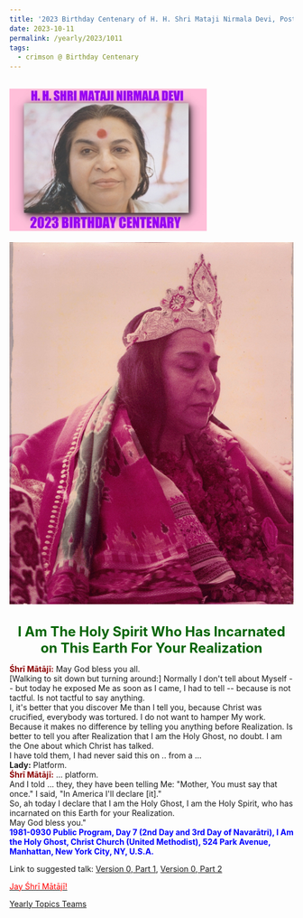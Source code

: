 ```yaml
---
title: '2023 Birthday Centenary of H. H. Shri Mataji Nirmala Devi, Post 30'
date: 2023-10-11
permalink: /yearly/2023/1011
tags:
  - crimson @ Birthday Centenary
---
```


<br>
<div style="text-align: left"><img src="/images/100Years.jpg" width="350" /></div><br>

<div style="text-align: center"><img src="/images/image123Mahipalsingh_Jaisingh_Raul_Collection.jpg" /></div>

<br>
<p style="color:DarkGreen; text-align:center">
<font size="+2"><b>I Am The Holy Spirit Who Has Incarnated on This Earth For Your Realization</b><br></font>
</p>

<p>
<font color="DarkRed"><b>Śhrī Mātājī:</b></font> May God bless you all.<br>
[Walking to sit down but turning around:] Normally I don't tell about Myself -- but today he exposed Me as soon as I came, I had to tell -- because is not tactful. Is not tactful to say anything.<br>
I, it's better that you discover Me than I tell you, because Christ was crucified, everybody was tortured. I do not want to hamper My work. Because it makes no difference by telling you anything before Realization. Is better to tell you after Realization that I am the Holy Ghost, no doubt. I am the One about which Christ has talked.<br>
I have told them, I had never said this on .. from a ...<br>
<b>Lady:</b> Platform.<br>
<font color="DarkRed"><b>Śhrī Mātājī:</b></font> ... platform.<br>
And I told ... they, they have been telling Me: "Mother, You must say that once." I said, "In America I'll declare [it]."<br>
So, ah today I declare that I am the Holy Ghost, I am the Holy Spirit, who has incarnated on this Earth for your Realization.<br>
May God bless you."<br>
<font color="blue"><b>1981-0930 Public Program, Day 7 (2nd Day and 3rd Day of Navarātri), I Am the Holy Ghost, Christ Church (United Methodist), 524 Park Avenue, Manhattan, New York City, NY, U.S.A.</b></font><br>
</p>

Link to suggested talk: <a href="https://www.youtube.com/watch?v=HKgUuo8cwMc"> Version 0, Part 1</a>, <a href="https://youtu.be/jMHuYWtNIlw"> Version 0, Part 2<br>

<p style="color:red;">Jay Śhrī Mātājī!<br></p>

<p>Yearly Topics Teams</p>